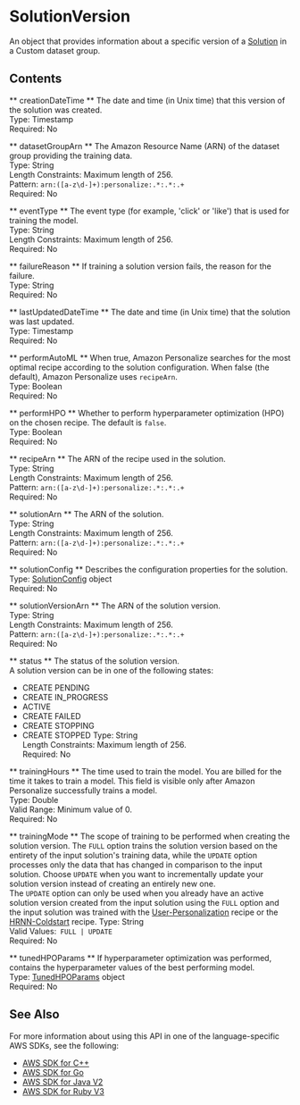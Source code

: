 # SolutionVersion<a name="API_SolutionVersion"></a>

An object that provides information about a specific version of a [Solution](API_Solution.md) in a Custom dataset group\.

## Contents<a name="API_SolutionVersion_Contents"></a>

 ** creationDateTime **   <a name="personalize-Type-SolutionVersion-creationDateTime"></a>
The date and time \(in Unix time\) that this version of the solution was created\.  
Type: Timestamp  
Required: No

 ** datasetGroupArn **   <a name="personalize-Type-SolutionVersion-datasetGroupArn"></a>
The Amazon Resource Name \(ARN\) of the dataset group providing the training data\.  
Type: String  
Length Constraints: Maximum length of 256\.  
Pattern: `arn:([a-z\d-]+):personalize:.*:.*:.+`   
Required: No

 ** eventType **   <a name="personalize-Type-SolutionVersion-eventType"></a>
The event type \(for example, 'click' or 'like'\) that is used for training the model\.  
Type: String  
Length Constraints: Maximum length of 256\.  
Required: No

 ** failureReason **   <a name="personalize-Type-SolutionVersion-failureReason"></a>
If training a solution version fails, the reason for the failure\.  
Type: String  
Required: No

 ** lastUpdatedDateTime **   <a name="personalize-Type-SolutionVersion-lastUpdatedDateTime"></a>
The date and time \(in Unix time\) that the solution was last updated\.  
Type: Timestamp  
Required: No

 ** performAutoML **   <a name="personalize-Type-SolutionVersion-performAutoML"></a>
When true, Amazon Personalize searches for the most optimal recipe according to the solution configuration\. When false \(the default\), Amazon Personalize uses `recipeArn`\.  
Type: Boolean  
Required: No

 ** performHPO **   <a name="personalize-Type-SolutionVersion-performHPO"></a>
Whether to perform hyperparameter optimization \(HPO\) on the chosen recipe\. The default is `false`\.  
Type: Boolean  
Required: No

 ** recipeArn **   <a name="personalize-Type-SolutionVersion-recipeArn"></a>
The ARN of the recipe used in the solution\.  
Type: String  
Length Constraints: Maximum length of 256\.  
Pattern: `arn:([a-z\d-]+):personalize:.*:.*:.+`   
Required: No

 ** solutionArn **   <a name="personalize-Type-SolutionVersion-solutionArn"></a>
The ARN of the solution\.  
Type: String  
Length Constraints: Maximum length of 256\.  
Pattern: `arn:([a-z\d-]+):personalize:.*:.*:.+`   
Required: No

 ** solutionConfig **   <a name="personalize-Type-SolutionVersion-solutionConfig"></a>
Describes the configuration properties for the solution\.  
Type: [SolutionConfig](API_SolutionConfig.md) object  
Required: No

 ** solutionVersionArn **   <a name="personalize-Type-SolutionVersion-solutionVersionArn"></a>
The ARN of the solution version\.  
Type: String  
Length Constraints: Maximum length of 256\.  
Pattern: `arn:([a-z\d-]+):personalize:.*:.*:.+`   
Required: No

 ** status **   <a name="personalize-Type-SolutionVersion-status"></a>
The status of the solution version\.  
A solution version can be in one of the following states:  
+ CREATE PENDING
+ CREATE IN\_PROGRESS
+ ACTIVE
+ CREATE FAILED
+ CREATE STOPPING
+ CREATE STOPPED
Type: String  
Length Constraints: Maximum length of 256\.  
Required: No

 ** trainingHours **   <a name="personalize-Type-SolutionVersion-trainingHours"></a>
The time used to train the model\. You are billed for the time it takes to train a model\. This field is visible only after Amazon Personalize successfully trains a model\.  
Type: Double  
Valid Range: Minimum value of 0\.  
Required: No

 ** trainingMode **   <a name="personalize-Type-SolutionVersion-trainingMode"></a>
The scope of training to be performed when creating the solution version\. The `FULL` option trains the solution version based on the entirety of the input solution's training data, while the `UPDATE` option processes only the data that has changed in comparison to the input solution\. Choose `UPDATE` when you want to incrementally update your solution version instead of creating an entirely new one\.  
The `UPDATE` option can only be used when you already have an active solution version created from the input solution using the `FULL` option and the input solution was trained with the [User\-Personalization](https://docs.aws.amazon.com/personalize/latest/dg/native-recipe-new-item-USER_PERSONALIZATION.html) recipe or the [HRNN\-Coldstart](https://docs.aws.amazon.com/personalize/latest/dg/native-recipe-hrnn-coldstart.html) recipe\.
Type: String  
Valid Values:` FULL | UPDATE`   
Required: No

 ** tunedHPOParams **   <a name="personalize-Type-SolutionVersion-tunedHPOParams"></a>
If hyperparameter optimization was performed, contains the hyperparameter values of the best performing model\.  
Type: [TunedHPOParams](API_TunedHPOParams.md) object  
Required: No

## See Also<a name="API_SolutionVersion_SeeAlso"></a>

For more information about using this API in one of the language\-specific AWS SDKs, see the following:
+  [ AWS SDK for C\+\+](https://docs.aws.amazon.com/goto/SdkForCpp/personalize-2018-05-22/SolutionVersion) 
+  [ AWS SDK for Go](https://docs.aws.amazon.com/goto/SdkForGoV1/personalize-2018-05-22/SolutionVersion) 
+  [ AWS SDK for Java V2](https://docs.aws.amazon.com/goto/SdkForJavaV2/personalize-2018-05-22/SolutionVersion) 
+  [ AWS SDK for Ruby V3](https://docs.aws.amazon.com/goto/SdkForRubyV3/personalize-2018-05-22/SolutionVersion) 